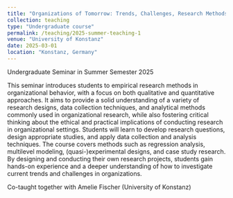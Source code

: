 ```yaml
---
title: "Organizations of Tomorrow: Trends, Challenges, Research Methods"
collection: teaching
type: "Undergraduate course"
permalink: /teaching/2025-summer-teaching-1
venue: "University of Konstanz"
date: 2025-03-01
location: "Konstanz, Germany"
---
```


Undergraduate Seminar in Summer Semester 2025

This seminar introduces students to empirical research methods in organizational behavior, with a focus on both qualitative and quantitative approaches. It aims to provide a solid understanding of a variety of research designs, data collection techniques, and analytical methods commonly used in organizational research, while also fostering critical thinking about the ethical and practical implications of conducting research in organizational settings. Students will learn to develop research questions, design appropriate studies, and apply data collection and analysis techniques. The course covers methods such as regression analysis, multilevel modeling, (quasi-)experimental designs, and case study research. By designing and conducting their own research projects, students gain hands-on experience and a deeper understanding of how to investigate current trends and challenges in organizations.

Co-taught together with Amelie Fischer (University of Konstanz)

